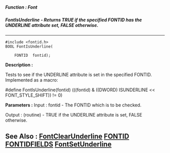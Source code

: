 ##### Function : Font
##### FontIsUnderline - Returns TRUE if the specified FONTID has the UNDERLINE attribute set, FALSE otherwise.
---
```
#include <fontid.h>
BOOL FontIsUnderline(

	FONTID  fontid);
```
**Description :**

Tests to see if the UNDERLINE attribute is set in the specified FONTID.  
Implemented as a macro:

#define FontIsUnderline(fontid) (((fontid) & ((DWORD) ISUNDERLINE << 
FONT_STYLE_SHIFT)) != 0)

**Parameters :**
Input :
fontid  -  The FONTID which is to be checked.

Output :
(routine)  -  TRUE if the UNDERLINE attribute is set, FALSE otherwise.



**See Also :**
[FontClearUnderline](/domino-c-api-docs/reference/Func/FontClearUnderline)
[FONTID](/domino-c-api-docs/reference/Data/FONTID)
[FONTIDFIELDS](/domino-c-api-docs/reference/Data/FONTIDFIELDS)
[FontSetUnderline](/domino-c-api-docs/reference/Func/FontSetUnderline)
---

